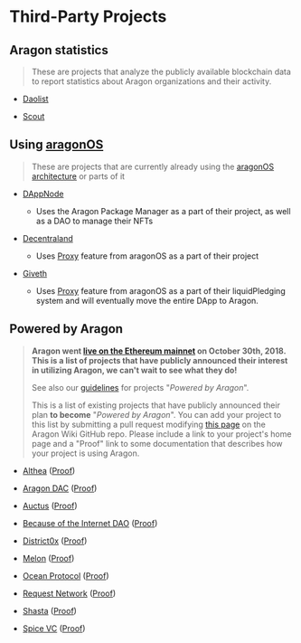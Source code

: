 # Third-Party Projects

## Aragon statistics
> These are projects that analyze the publicly available blockchain data to report statistics about Aragon organizations and their activity.

- [Daolist](https://daolist.io/)

- [Scout](https://scout.cool/aragon/mainnet/)

## Using [aragonOS](https://hack.aragon.org/docs/aragonos-ref.html)
> These are projects that are currently already using the [aragonOS architecture](https://hack.aragon.org/docs/aragonos-ref.html) or parts of it

- [DAppNode](https://dappnode.io)
  - Uses the Aragon Package Manager as a part of their project, as well as a DAO to manage their NFTs 

- [Decentraland](https://decentraland.org/)
  - Uses [Proxy](https://hack.aragon.org/docs/aragonos-ref.html#3-upgradeability) feature from aragonOS as a part of their project

- [Giveth](https://giveth.io)
  - Uses [Proxy](https://hack.aragon.org/docs/aragonos-ref.html#3-upgradeability) feature from aragonOS as a part of their liquidPledging system and will eventually move the entire DApp to Aragon.

## Powered by Aragon
> **Aragon went [live on the Ethereum mainnet](https://blog.aragon.org/aragon-06-is-live-on-mainnet/) on October 30th, 2018. This is a list of projects that have publicly announced their interest in utilizing Aragon, we can't wait to see what they do!**
>
> See also our [guidelines](../design/powered_by_aragon.md) for projects "_Powered by Aragon_".
>
> This is a list of existing projects that have publicly announced their plan **to become** "_Powered by Aragon_". You can add your project to this list by submitting a pull request modifying [this page](https://github.com/aragon/aragon-wiki/edit/master/docs/projects/index.md) on the Aragon Wiki GitHub repo. Please include a link to your project's home page and a "Proof" link to some documentation that describes how your project is using Aragon.

- [Althea](https://altheamesh.com/) ([Proof](https://blog.althea.org/althea-development-update--56--network-organization-support/))

- [Aragon DAC](https://aragondac.org) ([Proof](https://medium.com/aragon-dac/aragon-dac-a-new-community-effort-to-foster-aragons-development-led-by-giveth-2228dcc17b63))

- [Auctus](https://auctus.org/) ([Proof](https://blog.auctus.org/launch-of-auctus-labs-9ff5ffe26e32))

- [Because of the Internet DAO](https://www.rude.world/boti-dao) ([Proof](https://www.rude.world/boti-dao))

- [District0x](https://district0x.io) ([Proof](https://education.district0x.io/district0x-specific-topics/understanding-technology-behind-district0x/aragon/))

- [Melon](https://melonport.com/) ([Proof](https://medium.com/melonport-blog/melon-will-run-its-decentralized-governance-on-aragon-9f7935693720))

- [Ocean Protocol](https://oceanprotocol.com/) ([Proof](https://oceanprotocol.com/tech-whitepaper.pdf))

- [Request Network](https://request.network) ([Proof](https://blog.request.network/blockchain-bricks-request-is-built-upon-0x-civic-and-aragon-3aaf68390221))

- [Shasta](https://shasta.world/) ([Proof](https://medium.com/shastaproject/how-we-plan-to-use-aragon-organizations-63d11fecc81d))

- [Spice VC](https://www.spicevc.com) ([Proof](https://medium.com/spicevc/spice-vc-is-the-first-to-use-blockchain-to-solve-the-liquidity-problem-638227217cb6))

